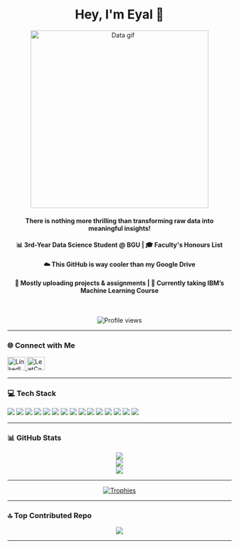 <h1 align="center">Hey, I'm Eyal 👋</h1>
<p align="center">
  <img src="https://media1.giphy.com/media/v1.Y2lkPTc5MGI3NjExajVmb2FjaDRhNGg4M2tyZjh4djYwamdna2pjdmhhMWQ3ZmJpYzhyeiZlcD12MV9pbnRlcm5hbF9naWZfYnlfaWQmY3Q9Zw/ftAyb0CG1FNAIZt4SO/giphy.gif" width="400" alt="Data gif">
</p>
<h4 align="center">There is nothing more thrilling than transforming raw data into meaningful insights!</h4>

<h4 align="center">
  📊 3rd-Year Data Science Student @ BGU  
  | 🎓 Faculty's Honours List
</h4>

<h4 align="center">☁️ This GitHub is way cooler than my Google Drive</h4>
<h4 align="center">📝 Mostly uploading projects & assignments  
| 🌱 Currently taking IBM’s Machine Learning Course</h4>

<br/>

<p align="center">
  <img src="https://komarev.com/ghpvc/?username=terminator1333&label=Data+Cookie+Crumblers+🍪&color=669c35&style=flat" alt="Profile views" />
</p>

---

### 🌐 Connect with Me
<p align="left">
  <a href="https://linkedin.com/in/eyal-62b559339" target="_blank">
    <img src="https://raw.githubusercontent.com/rahuldkjain/github-profile-readme-generator/master/src/images/icons/Social/linked-in-alt.svg" alt="LinkedIn" height="30" width="40" />
  </a>
  <a href="https://www.leetcode.com/jvbklrg" target="_blank">
    <img src="https://raw.githubusercontent.com/rahuldkjain/github-profile-readme-generator/master/src/images/icons/Social/leet-code.svg" alt="LeetCode" height="30" width="40" />
  </a>
</p>

---

### 💻 Tech Stack
<p>
  <img src="https://img.shields.io/badge/python-3670A0?style=flat-square&logo=python&logoColor=ffdd54"/>
  <img src="https://img.shields.io/badge/pandas-%23150458.svg?style=flat-square&logo=pandas&logoColor=white"/>
  <img src="https://img.shields.io/badge/numpy-%23013243.svg?style=flat-square&logo=numpy&logoColor=white"/>
  <img src="https://img.shields.io/badge/scikit--learn-%23F7931E.svg?style=flat-square&logo=scikit-learn&logoColor=white"/>
  <img src="https://img.shields.io/badge/SciPy-%230C55A5.svg?style=flat-square&logo=scipy&logoColor=white"/>
  <img src="https://img.shields.io/badge/Matplotlib-%23ffffff.svg?style=flat-square&logo=Matplotlib&logoColor=black"/>
  <img src="https://img.shields.io/badge/sql-%234479A1.svg?style=flat-square&logo=mysql&logoColor=white"/>
  <img src="https://img.shields.io/badge/postgres-%23316192.svg?style=flat-square&logo=postgresql&logoColor=white"/>
  <img src="https://img.shields.io/badge/c-%2300599C.svg?style=flat-square&logo=c&logoColor=white"/>
  <img src="https://img.shields.io/badge/c++-%2300599C.svg?style=flat-square&logo=c%2B%2B&logoColor=white"/>
  <img src="https://img.shields.io/badge/c%23-%23239120.svg?style=flat-square&logo=csharp&logoColor=white"/>
  <img src="https://img.shields.io/badge/java-%23ED8B00.svg?style=flat-square&logo=openjdk&logoColor=white"/>
  <img src="https://img.shields.io/badge/firebase-%23039BE5.svg?style=flat-square&logo=firebase"/>
  <img src="https://img.shields.io/badge/git-%23F05033.svg?style=flat-square&logo=git&logoColor=white"/>
  <img src="https://img.shields.io/badge/github-%23121011.svg?style=flat-square&logo=github&logoColor=white"/>
</p>

---

### 📊 GitHub Stats
<p align="center">
  <img src="https://github-readme-stats.vercel.app/api?username=terminator1333&theme=tokyonight&hide_border=false&include_all_commits=false&count_private=false" />
  <br/>
  <img src="https://nirzak-streak-stats.vercel.app/?user=terminator1333&theme=tokyonight&hide_border=false" />
  <br/>
  <img src="https://github-readme-stats.vercel.app/api/top-langs/?username=terminator1333&layout=compact&theme=tokyonight&hide_border=false"/>
</p>


---

<p align="center">
  <a href="https://github.com/ryo-ma/github-profile-trophy">
    <img src="https://github-profile-trophy.vercel.app/?username=terminator1333&theme=dracula&column=4" alt="Trophies" />
  </a>
</p>

---

### 🔝 Top Contributed Repo
<p align="center">
  <img src="https://github-contributor-stats.vercel.app/api?username=terminator1333&limit=5&theme=radical&combine_all_yearly_contributions=true"/>
</p>

---

